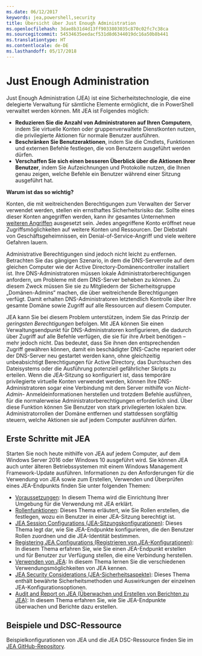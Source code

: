 ```yaml
---
ms.date: 06/12/2017
keywords: jea,powershell,security
title: Übersicht über Just Enough Administration
ms.openlocfilehash: 3dae8b31d4d13ff9033803035c870c02fc7c38ca
ms.sourcegitcommit: 54534635eedacf531d8d6344019dc16a50b8b441
ms.translationtype: HT
ms.contentlocale: de-DE
ms.lasthandoff: 05/17/2018
---
```

# <a name="just-enough-administration"></a>Just Enough Administration

Just Enough Administration (JEA) ist eine Sicherheitstechnologie, die eine delegierte Verwaltung für sämtliche Elemente ermöglicht, die in PowerShell verwaltet werden können.
Mit JEA ist Folgendes möglich:

- **Reduzieren Sie die Anzahl von Administratoren auf Ihren Computern**, indem Sie virtuelle Konten oder gruppenverwaltete Dienstkonten nutzen, die privilegierte Aktionen für normale Benutzer ausführen.
- **Beschränken Sie Benutzeraktionen**, indem Sie die Cmdlets, Funktionen und externen Befehle festlegen, die von Benutzern ausgeführt werden dürfen.
- **Verschaffen Sie sich einen besseren Überblick über die Aktionen Ihrer Benutzer**, indem Sie Aufzeichnungen und Protokolle nutzen, die Ihnen genau zeigen, welche Befehle ein Benutzer während einer Sitzung ausgeführt hat.

**Warum ist das so wichtig?**

Konten, die mit weitreichenden Berechtigungen zum Verwalten der Server verwendet werden, stellen ein ernsthaftes Sicherheitsrisiko dar.
Sollte eines dieser Konten angegriffen werden, kann ihr gesamtes Unternehmen [weiteren Angriffen](http://aka.ms/pth) ausgesetzt sein.
Jedes angegriffene Konto eröffnet neue Zugriffsmöglichkeiten auf weitere Konten und Ressourcen. Der Diebstahl von Geschäftsgeheimnissen, ein Denial-of-Service-Angriff und viele weitere Gefahren lauern.

Administrative Berechtigungen sind jedoch nicht leicht zu entfernen.
Betrachten Sie das gängigen Szenario, in dem die DNS-Serverrolle auf dem gleichen Computer wie der Active Directory-Domänencontroller installiert ist.
Ihre DNS-Administratoren müssen lokale Administratorberechtigungen anfordern, um Probleme mit dem DNS-Server beheben zu können. Zu diesem Zweck müssen Sie sie zu Mitgliedern der Sicherheitsgruppe „Domänen-Admins“ machen, die über weitreichende Berechtigungen verfügt.
Damit erhalten DNS-Administratoren letztendlich Kontrolle über Ihre gesamte Domäne sowie Zugriff auf alle Ressourcen auf diesem Computer.

JEA kann Sie bei diesem Problem unterstützen, indem Sie das Prinzip der *geringsten Berechtigungen* befolgen.
Mit JEA können Sie einen Verwaltungsendpunkt für DNS-Administratoren konfigurieren, die dadurch über Zugriff auf alle Befehle verfügen, die sie für ihre Arbeit benötigen – mehr jedoch nicht.
Das bedeutet, dass Sie ihnen den entsprechenden Zugriff gewähren können, damit ein beschädigter DNS-Cache repariert oder der DNS-Server neu gestartet werden kann, ohne gleichzeitig unbeabsichtigt Berechtigungen für Active Directory, das Durchsuchen des Dateisystems oder die Ausführung potenziell gefährlicher Skripts zu erteilen.
Wenn die JEA-Sitzung so konfiguriert ist, dass temporäre privilegierte virtuelle Konten verwendet werden, können Ihre DNS-Administratoren sogar eine Verbindung mit dem Server mithilfe von *Nicht-Admin-* Anmeldeinformationen herstellen und trotzdem Befehle ausführen, für die normalerweise Administratorberechtigungen erforderlich sind.
Über diese Funktion können Sie Benutzer von stark privilegierten lokalen bzw. Administratorrollen der Domäne entfernen und stattdessen sorgfältig steuern, welche Aktionen sie auf jedem Computer ausführen dürfen.

## <a name="get-started-with-jea"></a>Erste Schritte mit JEA

Starten Sie noch heute mithilfe von JEA auf jedem Computer, auf dem Windows Server 2016 oder Windows 10 ausgeführt wird.
Sie können JEA auch unter älteren Betriebssystemen mit einem Windows Management Framework-Update ausführen.
Informationen zu den Anforderungen für die Verwendung von JEA sowie zum Erstellen, Verwenden und Überprüfen eines JEA-Endpunkts finden Sie unter folgenden Themen:

- [Voraussetzungen](prerequisites.md): In diesem Thema wird die Einrichtung Ihrer Umgebung für die Verwendung mit JEA erklärt.
- [Rollenfunktionen](role-capabilities.md): Dieses Thema erläutert, wie Sie Rollen erstellen, die festlegen, wozu ein Benutzer in einer JEA-Sitzung berechtigt ist.
- [JEA Session Configurations (JEA-Sitzungskonfigurationen)](session-configurations.md): Dieses Thema legt dar, wie Sie JEA-Endpunkte konfigurieren, die den Benutzer Rollen zuordnen und die JEA-Identität bestimmen.
- [Registering JEA Configurations (Registrieren von JEA-Konfigurationen)](register-jea.md): In diesem Thema erfahren Sie, wie Sie einen JEA-Endpunkt erstellen und für Benutzer zur Verfügung stellen, die eine Verbindung herstellen.
- [Verwenden von JEA](using-jea.md): In diesem Thema lernen Sie die verschiedenen Verwendungsmöglichkeiten von JEA kennen.
- [JEA Security Considerations (JEA-Sicherheitsaspekte)](security-considerations.md): Dieses Thema enthält bewährte Sicherheitsmethoden und Auswirkungen der einzelnen JEA-Konfigurationsoptionen.
- [Audit and Report on JEA (Überwachen und Erstellen von Berichten zu JEA)](audit-and-report.md): In diesem Thema erfahren Sie, wie Sie JEA-Endpunkte überwachen und Berichte dazu erstellen.

## <a name="samples-and-dsc-resource"></a>Beispiele und DSC-Ressource

Beispielkonfigurationen von JEA und die JEA DSC-Ressource finden Sie im [JEA GitHub-Repository](https://github.com/PowerShell/JEA).